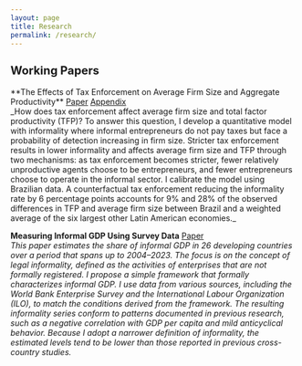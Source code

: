 ```yaml
---
layout: page
title: Research
permalink: /research/
---
```

<h2 style="font-size: 20px; font-weight: bold;">Working Papers</h2>
**The Effects of Tax Enforcement on Average Firm Size and Aggregate Productivity** <a href="/assets/Paper-Tax-Enforcement.pdf" target="_blank">Paper</a> <a href="/assets/Appendix-Tax-Enforcement.pdf" target="_blank">Appendix</a> <br>
_How does tax enforcement affect average firm size and total factor productivity (TFP)? To answer this question, I develop a quantitative model with informality where informal entrepreneurs do not pay taxes but face a probability of detection increasing in firm size. Stricter tax enforcement results in lower informality and affects average firm size and TFP through two mechanisms: as tax enforcement becomes stricter, fewer relatively unproductive agents choose to be entrepreneurs, and fewer entrepreneurs choose to operate in the informal sector. I calibrate the model using Brazilian data. A counterfactual tax enforcement reducing the informality rate by 6 percentage points accounts for 9% and 28% of the observed differences in TFP and average firm size between Brazil and a weighted average of the six largest other Latin American economies._

**Measuring Informal GDP Using Survey Data** <a href="/assets/Paper_Informality_Measurement.pdf" target="_blank">Paper</a><br>
_This paper estimates the share of informal GDP in 26 developing countries over a period that spans up to 2004–2023. The focus is on the concept of legal informality, defined as the activities of enterprises that are not formally registered. I propose a simple framework that formally characterizes informal GDP. I use data from various sources, including the World Bank Enterprise Survey and the International Labour Organization (ILO), to match the conditions derived from the framework. The resulting informality series conform to patterns documented in previous research, such as a negative correlation with GDP per capita and mild anticyclical behavior. Because I adopt a narrower definition of informality, the estimated levels tend to be lower than those reported in previous cross-country studies._

